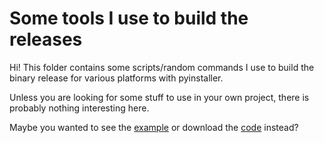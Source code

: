 # Some tools I use to build the releases

Hi! This folder contains some scripts/random commands I use to build
the binary release for various platforms with pyinstaller.

Unless you are looking for some stuff to use in your own project,
there is probably nothing interesting here.

Maybe you wanted to see the
[example](https://github.com/samuelstjean/nlsam/tree/master/example)
or download the [code](https://github.com/samuelstjean/nlsam/releases) instead?
